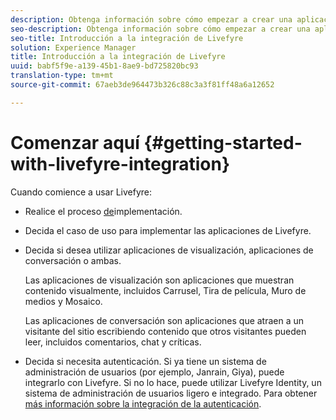 ```yaml
---
description: Obtenga información sobre cómo empezar a crear una aplicación de Livefyre totalmente funcional. Cree esa aplicación para gestionar la autenticación básica, el uso compartido en redes sociales y el seguimiento de eventos.
seo-description: Obtenga información sobre cómo empezar a crear una aplicación de Livefyre totalmente funcional. Cree esa aplicación para gestionar la autenticación básica, el uso compartido en redes sociales y el seguimiento de eventos.
seo-title: Introducción a la integración de Livefyre
solution: Experience Manager
title: Introducción a la integración de Livefyre
uuid: babf5f9e-a139-45b1-8ae9-bd725820bc93
translation-type: tm+mt
source-git-commit: 67aeb3de964473b326c88c3a3f81ff48a6a12652

---
```



# Comenzar aquí {#getting-started-with-livefyre-integration}

Cuando comience a usar Livefyre:

* Realice el proceso [de](../c-getting-started/c-implementation-process/c-implementation-process.md#c_implementation_process)implementación.
* Decida el caso de uso para implementar las aplicaciones de Livefyre.
* Decida si desea utilizar aplicaciones de visualización, aplicaciones de conversación o ambas.

   Las aplicaciones de visualización son aplicaciones que muestran contenido visualmente, incluidos Carrusel, Tira de película, Muro de medios y Mosaico.

   Las aplicaciones de conversación son aplicaciones que atraen a un visitante del sitio escribiendo contenido que otros visitantes pueden leer, incluidos comentarios, chat y críticas.

* Decida si necesita autenticación. Si ya tiene un sistema de administración de usuarios (por ejemplo, Janrain, Giya), puede integrarlo con Livefyre. Si no lo hace, puede utilizar Livefyre Identity, un sistema de administración de usuarios ligero e integrado. Para obtener [más información sobre la integración de la autenticación](../t-about-identity-integration/t-about-identity-integration.md#t_about_identity_integration).


